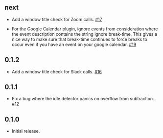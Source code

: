 
## next

*   Add a window title check for Zoom calls.
    [#17](https://github.com/cdepillabout/break-time/pull/17)

*   For the Google Calendar plugin, ignore events from consideration where the
    event description contains the string ignore break-time.  This gives a nice
    way to make sure that break-time continues to force breaks to occur even if
    you have an event on your google calendar.
    [#19](https://github.com/cdepillabout/break-time/pull/19)

## 0.1.2

*   Add a window title check for Slack calls.
    [#16](https://github.com/cdepillabout/break-time/pull/16)

## 0.1.1

*   Fix a bug where the idle detector panics on overflow from subtraction.
    [#12](https://github.com/cdepillabout/break-time/pull/12)

## 0.1.0

*   Initial release.
